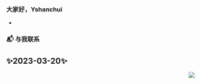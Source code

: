 ### 大家好，Yshanchui </h2>

- 

### 📬 与我联系


## ✨2023-03-20✨

<img align="right" src="https://github-readme-stats.vercel.app/api?username=nancheung&show_icons=true&bg_color=30,e96443,904e95&title_color=fff&text_color=fff&icon_color=fff&hide_border=true&locale=cn">
